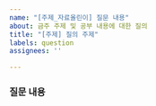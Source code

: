 ```yaml
---
name: "[주제_자료올린이] 질문 내용"
about: 금주 주제 및 공부 내용에 대한 질의
title: "[주제] 질의 주제"
labels: question
assignees: ''

---
```


### 질문 내용

